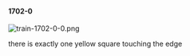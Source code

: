 #### 1702-0
![train-1702-0-0.png](https://github.com/lil-lab/nlvr/raw/master/nlvr/train/images/75/train-1702-0-0.png "train-1702-0-0.png")

there is exactly one yellow square touching the edge